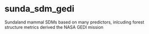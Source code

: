 # sunda_sdm_gedi
Sundaland mammal SDMs based on many predictors, inlcuding forest structure metrics derived the NASA GEDI mission
